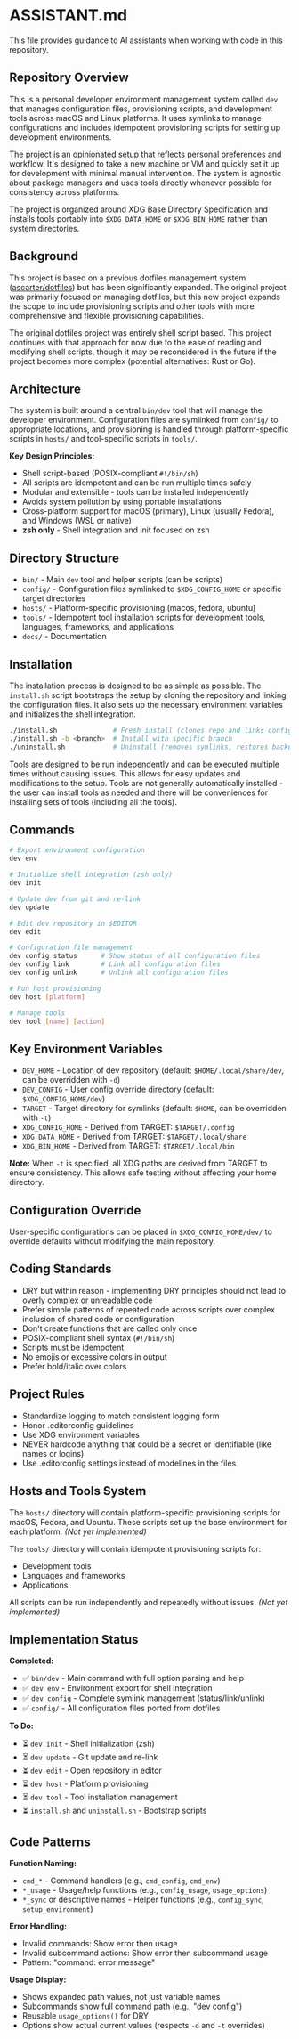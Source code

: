 # ASSISTANT.md

This file provides guidance to AI assistants when working with code in this repository.

## Repository Overview

This is a personal developer environment management system called `dev` that manages configuration files, provisioning scripts, and development tools across macOS and Linux platforms. It uses symlinks to manage configurations and includes idempotent provisioning scripts for setting up development environments.

The project is an opinionated setup that reflects personal preferences and workflow. It's designed to take a new machine or VM and quickly set it up for development with minimal manual intervention. The system is agnostic about package managers and uses tools directly whenever possible for consistency across platforms.

The project is organized around XDG Base Directory Specification and installs tools portably into `$XDG_DATA_HOME` or `$XDG_BIN_HOME` rather than system directories.

## Background

This project is based on a previous dotfiles management system ([ascarter/dotfiles](https://github.com/ascarter/dotfiles)) but has been significantly expanded. The original project was primarily focused on managing dotfiles, but this new project expands the scope to include provisioning scripts and other tools with more comprehensive and flexible provisioning capabilities.

The original dotfiles project was entirely shell script based. This project continues with that approach for now due to the ease of reading and modifying shell scripts, though it may be reconsidered in the future if the project becomes more complex (potential alternatives: Rust or Go).

## Architecture

The system is built around a central `bin/dev` tool that will manage the developer environment. Configuration files are symlinked from `config/` to appropriate locations, and provisioning is handled through platform-specific scripts in `hosts/` and tool-specific scripts in `tools/`.

**Key Design Principles:**
- Shell script-based (POSIX-compliant `#!/bin/sh`)
- All scripts are idempotent and can be run multiple times safely
- Modular and extensible - tools can be installed independently
- Avoids system pollution by using portable installations
- Cross-platform support for macOS (primary), Linux (usually Fedora), and Windows (WSL or native)
- **zsh only** - Shell integration and init focused on zsh

## Directory Structure

- `bin/` - Main `dev` tool and helper scripts (can be scripts)
- `config/` - Configuration files symlinked to `$XDG_CONFIG_HOME` or specific target directories
- `hosts/` - Platform-specific provisioning (macos, fedora, ubuntu)
- `tools/` - Idempotent tool installation scripts for development tools, languages, frameworks, and applications
- `docs/` - Documentation

## Installation

The installation process is designed to be as simple as possible. The `install.sh` script bootstraps the setup by cloning the repository and linking the configuration files. It also sets up the necessary environment variables and initializes the shell integration.

```bash
./install.sh              # Fresh install (clones repo and links configs)
./install.sh -b <branch>  # Install with specific branch
./uninstall.sh            # Uninstall (removes symlinks, restores backups)
```

Tools are designed to be run independently and can be executed multiple times without causing issues. This allows for easy updates and modifications to the setup. Tools are not generally automatically installed - the user can install tools as needed and there will be conveniences for installing sets of tools (including all the tools).

## Commands

```bash
# Export environment configuration
dev env

# Initialize shell integration (zsh only)
dev init

# Update dev from git and re-link
dev update

# Edit dev repository in $EDITOR
dev edit

# Configuration file management
dev config status      # Show status of all configuration files
dev config link        # Link all configuration files
dev config unlink      # Unlink all configuration files

# Run host provisioning
dev host [platform]

# Manage tools
dev tool [name] [action]
```

## Key Environment Variables

- `DEV_HOME` - Location of dev repository (default: `$HOME/.local/share/dev`, can be overridden with `-d`)
- `DEV_CONFIG` - User config override directory (default: `$XDG_CONFIG_HOME/dev`)
- `TARGET` - Target directory for symlinks (default: `$HOME`, can be overridden with `-t`)
- `XDG_CONFIG_HOME` - Derived from TARGET: `$TARGET/.config`
- `XDG_DATA_HOME` - Derived from TARGET: `$TARGET/.local/share`
- `XDG_BIN_HOME` - Derived from TARGET: `$TARGET/.local/bin`

**Note:** When `-t` is specified, all XDG paths are derived from TARGET to ensure consistency. This allows safe testing without affecting your home directory.

## Configuration Override

User-specific configurations can be placed in `$XDG_CONFIG_HOME/dev/` to override defaults without modifying the main repository.

## Coding Standards

- DRY but within reason - implementing DRY principles should not lead to overly complex or unreadable code
- Prefer simple patterns of repeated code across scripts over complex inclusion of shared code or configuration
- Don't create functions that are called only once
- POSIX-compliant shell syntax (`#!/bin/sh`)
- Scripts must be idempotent
- No emojis or excessive colors in output
- Prefer bold/italic over colors

## Project Rules

- Standardize logging to match consistent logging form
- Honor .editorconfig guidelines
- Use XDG environment variables
- NEVER hardcode anything that could be a secret or identifiable (like names or logins)
- Use .editorconfig settings instead of modelines in the files

## Hosts and Tools System

The `hosts/` directory will contain platform-specific provisioning scripts for macOS, Fedora, and Ubuntu. These scripts set up the base environment for each platform. *(Not yet implemented)*

The `tools/` directory will contain idempotent provisioning scripts for:
- Development tools
- Languages and frameworks
- Applications

All scripts can be run independently and repeatedly without issues. *(Not yet implemented)*

## Implementation Status

**Completed:**
- ✅ `bin/dev` - Main command with full option parsing and help
- ✅ `dev env` - Environment export for shell integration
- ✅ `dev config` - Complete symlink management (status/link/unlink)
- ✅ `config/` - All configuration files ported from dotfiles

**To Do:**
- ⏳ `dev init` - Shell initialization (zsh)
- ⏳ `dev update` - Git update and re-link
- ⏳ `dev edit` - Open repository in editor
- ⏳ `dev host` - Platform provisioning
- ⏳ `dev tool` - Tool installation management
- ⏳ `install.sh` and `uninstall.sh` - Bootstrap scripts

## Code Patterns

**Function Naming:**
- `cmd_*` - Command handlers (e.g., `cmd_config`, `cmd_env`)
- `*_usage` - Usage/help functions (e.g., `config_usage`, `usage_options`)
- `*_sync` or descriptive names - Helper functions (e.g., `config_sync`, `setup_environment`)

**Error Handling:**
- Invalid commands: Show error then usage
- Invalid subcommand actions: Show error then subcommand usage
- Pattern: "command: error message"

**Usage Display:**
- Shows expanded path values, not just variable names
- Subcommands show full command path (e.g., "dev config")
- Reusable `usage_options()` for DRY
- Options show actual current values (respects `-d` and `-t` overrides)
